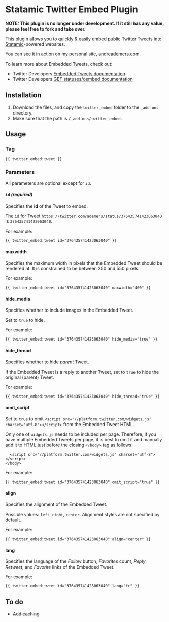 # Statamic Twitter Embed Plugin

**NOTE: This plugin is no longer under development. If it still has any value, please feel free to fork and take over.**

This plugin allows you to quickly & easily embed public Twitter Tweets into [Statamic](http://statamic.com)-powered websites.

You can [see it in action](http://andreademers.com/statamic-twitter-embed-plugin) on my personal site, [andreademers.com](http://andreademers.com).

To learn more about Embedded Tweets, check out:

* Twitter Developers [Embedded Tweets documentation](https://dev.twitter.com/docs/embedded-tweets)
* Twitter Developers [GET statuses/oembed documentation](https://dev.twitter.com/docs/api/1.1/get/statuses/oembed)

## Installation

1. Download the files, and copy the `twitter_embed` folder to the `_add-ons` directory.
2. Make sure that the path is `/_add-ons/twitter_embed`.

## Usage

### Tag
    
    {{ twitter_embed:tweet }}

### Parameters

All parameters are optional except for `id`.

#### `id` _(required)_

Specifies the __id__ of the Tweet to embed.

The `id` for Tweet `https://twitter.com/ademers/status/376435741423063040` is `376435741423063040`.

For example:

    {{ twitter_embed:tweet id="376435741423063040" }}

#### maxwidth

Specifies the maximum width in pixels that the Embedded Tweet should be rendered at. It is constrained to be between 250 and 550 pixels.

For example:

    {{ twitter_embed:tweet id="376435741423063040" maxwidth="400" }}

#### hide_media

Specifies whether to include images in the Embedded Tweet.

Set to `true` to hide.

For example:

    {{ twitter_embed:tweet id="376435741423063040" hide_media="true" }}

#### hide_thread

Specifies whether to hide _parent_ Tweet.

If the Embedded Tweet is a reply to another Tweet, set to `true` to hide the original (parent) Tweet.

For example:

    {{ twitter_embed:tweet id="376435741423063040" hide_thread="true" }}

#### omit_script

Set to `true` to omit `<script src="//platform.twitter.com/widgets.js" charset="utf-8"></script>` from the Embedded Tweet HTML.

Only one of `widgets.js` needs to be included per page. Therefore, if you have multiple Embedded Tweets per page, it is best to omit it and manually add it to HTML just before the closing `</body>` tag as follows:

      <script src="//platform.twitter.com/widgets.js" charset="utf-8"></script>
    </body>

For example:

    {{ twitter_embed:tweet id="376435741423063040" omit_script="true" }}

#### align

Specifies the alignment of the Embedded Tweet.

Possible values: `left`, `right`, `center`. Alignment styles are not specified by default.

For example:

    {{ twitter_embed:tweet id="376435741423063040" align="center" }}

#### lang

Specifies the language of the _Follow_ button, _Favorites_ count, _Reply_, _Retweet_, and _Favorite_ links of the Embedded Tweet.

For example:

    {{ twitter_embed:tweet id="376435741423063040" lang="fr" }}

## To do

* ~~Add caching~~
